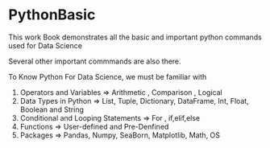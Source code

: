 # PythonBasic
This work Book demonstrates all the basic and important python commands used for Data Science


Several other important commmands are also there. 

To Know Python For Data Science, we must be familiar with 

1. Operators and Variables => Arithmetic , Comparison , Logical
2. Data Types in Python  => List, Tuple, Dictionary, DataFrame, Int, Float, Boolean and String
3. Conditional and Looping Statements  => For , if,elif,else 
4. Functions  => User-defined and Pre-Denfined
5. Packages  => Pandas, Numpy, SeaBorn, Matplotlib, Math, OS 
